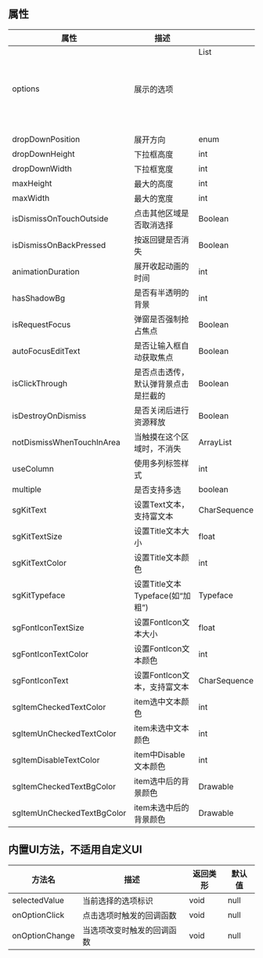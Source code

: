 ## 属性
| 属性 | 描述 | 类形 | 型默认值 |
| --- |----|----|---|
| options | 展示的选项 | List<Object> | null |
| dropDownPosition | 展开方向 | enum | Top |
| dropDownHeight | 下拉框高度 | int | 0 |
| dropDownWidth | 下拉框宽度 | int | 0 |
| maxHeight | 最大的高度 | int | 0 |
| maxWidth | 最大的宽度 | int | 0 |
| isDismissOnTouchOutside | 点击其他区域是否取消选择 | Boolean | true |
| isDismissOnBackPressed | 按返回键是否消失 | Boolean | true |
| animationDuration | 展开收起动画的时间 | int | 300 |
| hasShadowBg | 是否有半透明的背景 | int | true |
| isRequestFocus | 弹窗是否强制抢占焦点 | Boolean | true |
| autoFocusEditText | 是否让输入框自动获取焦点 | Boolean | true |
| isClickThrough | 是否点击透传，默认弹背景点击是拦截的 | Boolean | true |
| isDestroyOnDismiss | 是否关闭后进行资源释放 | Boolean | true |
| notDismissWhenTouchInArea | 当触摸在这个区域时，不消失 | ArrayList<Rect> | null |
| useColumn | 使用多列标签样式 | int | 3 |
| multiple | 是否支持多选 | boolean | false |
| sgKitText | 设置Text文本，支持富文本 | CharSequence | 内容 |
| sgKitTextSize | 设置Title文本大小 | float | 16sp |
| sgKitTextColor | 设置Title文本颜色 | int | #222222 |
| sgKitTypeface | 设置Title文本Typeface(如“加粗”) | Typeface | Typeface.DEFAULT |
| sgFontIconTextSize | 设置FontIcon文本大小 | float | 16sp |
| sgFontIconTextColor | 设置FontIcon文本颜色 | int | #222222 |
| sgFontIconText | 设置FontIcon文本，支持富文本 | CharSequence | &#xe98d; |
| sgItemCheckedTextColor | item选中文本颜色 | int | #FF8100 |
| sgItemUnCheckedTextColor | item未选中文本颜色 | int | #222222 |
| sgItemDisableTextColor | item中Disable文本颜色 | int | #CCCCCC |
| sgItemCheckedTextBgColor | item选中后的背景颜色 | Drawable | - |
| sgItemUnCheckedTextBgColor | item未选中后的背景颜色 | Drawable | - |

## 内置UI方法，不适用自定义UI
| 方法名 | 描述 | 返回类形 | 默认值 |
| --- | --- | ---| ---|
| selectedValue | 当前选择的选项标识 | void | null |
| onOptionClick | 点击选项时触发的回调函数 | void | null |
| onOptionChange | 当选项改变时触发的回调函数 | void | null |

